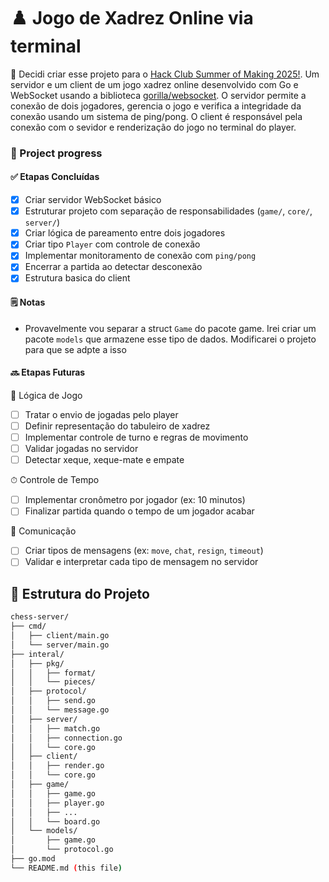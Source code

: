 # ♟️ Jogo de Xadrez Online via terminal 

 🧠 Decidi criar esse projeto para o [Hack Club Summer of Making 2025!](https://summer.hackclub.com/). Um servidor e um client de um jogo xadrez online desenvolvido com Go e WebSocket usando a biblioteca [gorilla/websocket](https://github.com/gorilla/websocket). O servidor permite a conexão de dois jogadores, gerencia o jogo e verifica a integridade da conexão usando um sistema de ping/pong. O client é responsável pela conexão com o sevidor e renderização do jogo no terminal do player. 


### 📌 Project progress
#### ✅ Etapas Concluídas

- [x] Criar servidor WebSocket básico 
- [x] Estruturar projeto com separação de responsabilidades (`game/`, `core/`, `server/`)
- [x] Criar lógica de pareamento entre dois jogadores
- [x] Criar tipo `Player` com controle de conexão
- [x] Implementar monitoramento de conexão com `ping/pong`
- [x] Encerrar a partida ao detectar desconexão
- [x] Estrutura basica do client

#### 🗒️ Notas 
- Provavelmente vou separar a struct `Game` do pacote game. Irei criar um pacote `models` que armazene esse tipo de dados. Modificarei o projeto para que se adpte a isso   
#### 🔜 Etapas Futuras

🧠 Lógica de Jogo
- [ ] Tratar o envio de jogadas pelo player
- [ ] Definir representação do tabuleiro de xadrez
- [ ] Implementar controle de turno e regras de movimento
- [ ] Validar jogadas no servidor
- [ ] Detectar xeque, xeque-mate e empate

⏱ Controle de Tempo

- [ ] Implementar cronômetro por jogador (ex: 10 minutos)
- [ ] Finalizar partida quando o tempo de um jogador acabar

💬 Comunicação

- [ ] Criar tipos de mensagens (ex: `move`, `chat`, `resign`, `timeout`)
- [ ] Validar e interpretar cada tipo de mensagem no servidor

## 📁 Estrutura do Projeto

```bash
chess-server/
├── cmd/
│   ├── client/main.go
│   └── server/main.go
├── interal/
│   ├── pkg/
│   │   ├── format/
│   │   └── pieces/
│   ├── protocol/
│   │   ├── send.go
│   │   └── message.go
│   ├── server/
│   │   ├── match.go
│   │   ├── connection.go
│   │   └── core.go
│   ├── client/
│   │   ├── render.go
│   │   └── core.go
│   ├── game/
│   │   ├── game.go
│   │   ├── player.go
│   │   ├── ...
│   │   └── board.go 
│   └── models/
│       ├── game.go
│       └── protocol.go 
├── go.mod
└── README.md (this file)

